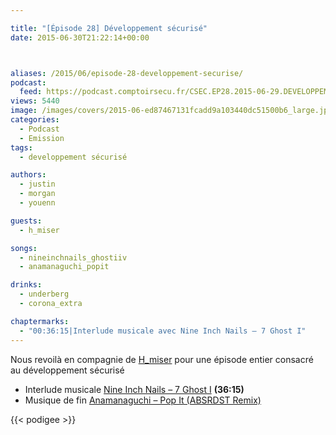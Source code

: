 ```yaml
---

title: "[Épisode 28] Développement sécurisé"
date: 2015-06-30T21:22:14+00:00



aliases: /2015/06/episode-28-developpement-securise/
podcast:
  feed: https://podcast.comptoirsecu.fr/CSEC.EP28.2015-06-29.DEVELOPPEMENT_SECURISE.mp3
views: 5440
image: /images/covers/2015-06-ed87467131fcadd9a103440dc51500b6_large.jpg
categories:
  - Podcast
  - Emission
tags:
  - developpement sécurisé

authors:
  - justin
  - morgan
  - youenn

guests:
  - h_miser

songs:
  - nineinchnails_ghostiiv
  - anamanaguchi_popit

drinks:
  - underberg
  - corona_extra

chaptermarks:
  - "00:36:15|Interlude musicale avec Nine Inch Nails – 7 Ghost I"
---
```



Nous revoilà en compagnie de [H_miser](https://twitter.com/H_Miser) pour une épisode entier consacré au développement sécurisé

  * Interlude musicale [Nine Inch Nails – 7 Ghost I](http://www.discogs.com/Nine-Inch-Nails-Ghosts-I-IV/release/1262566) **(36:15)**
  * Musique de fin [Anamanaguchi – Pop It (ABSRDST Remix)](https://soundcloud.com/anamanaguchi/pop-it-absrdst-remix)

{{< podigee >}}
